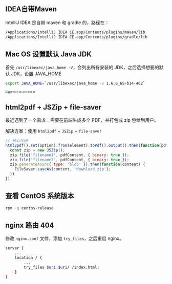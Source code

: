 ## IDEA自带Maven

IntelliJ IDEA 是自带 maven 和 gradle 的，路径在：

```bash
/Applications/IntelliJ IDEA CE.app/Contents/plugins/maven/lib
/Applications/IntelliJ IDEA CE.app/Contents/plugins/gradle/lib
```

## Mac OS 设置默认 Java JDK

首先 `/usr/libexec/java_home -V`，会列出所有安装的 JDK，之后选择想要的默认 JDK，设置 JAVA_HOME

```bash
export JAVA_HOME=`/usr/libexec/java_home -v 1.6.0_65-b14-462`
```

<img src="https://notes-1312649150.cos.ap-shanghai.myqcloud.com/images/%E6%88%AA%E5%B1%8F2022-06-29%2023.05.31.png" alt="截屏2022-06-29 23.05.31" style="zoom:50%;" />

## html2pdf + JSZip + file-saver

最近遇到了一个需求：需要在前端生成多个 PDF，并打包成 zip 包给到用户。

解决方案：使用 `html2pdf` + `JSZip` + `file-saver` 

```javascript
// 核心代码
html2pdf().set(option).from(element).toPdf().output().then(function(pdfContent) {
  const zip = new JSZip();
  zip.file('filename1', pdfContent, { binary: true });
  zip.file('filename2', pdfContent, { binary: true });
  zip.generateAsync{ type: 'blob' }).then(function(content) {
    FileSaver.saveAs(content, 'download.zip');
  })
})
```

## 查看 CentOS 系统版本

```bash
rpm -q centos-release
```

## nginx 路由 404

修改 `nginx.conf` 文件，添加 `try_files`，之后重启 nginx。

```bash
server {
	...
	location / {
		...
		try_files $uri $uri/ /index.html;
	}
}
```
